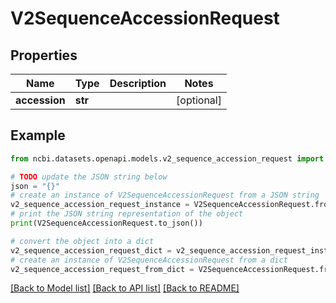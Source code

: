 # V2SequenceAccessionRequest


## Properties

Name | Type | Description | Notes
------------ | ------------- | ------------- | -------------
**accession** | **str** |  | [optional] 

## Example

```python
from ncbi.datasets.openapi.models.v2_sequence_accession_request import V2SequenceAccessionRequest

# TODO update the JSON string below
json = "{}"
# create an instance of V2SequenceAccessionRequest from a JSON string
v2_sequence_accession_request_instance = V2SequenceAccessionRequest.from_json(json)
# print the JSON string representation of the object
print(V2SequenceAccessionRequest.to_json())

# convert the object into a dict
v2_sequence_accession_request_dict = v2_sequence_accession_request_instance.to_dict()
# create an instance of V2SequenceAccessionRequest from a dict
v2_sequence_accession_request_from_dict = V2SequenceAccessionRequest.from_dict(v2_sequence_accession_request_dict)
```
[[Back to Model list]](../README.md#documentation-for-models) [[Back to API list]](../README.md#documentation-for-api-endpoints) [[Back to README]](../README.md)



